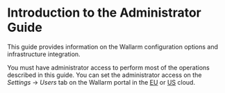 # Introduction to the Administrator Guide

This guide provides information on the Wallarm configuration options and infrastructure integration.

You must have administrator access to perform most of the operations described in this guide. You can set the administrator access on the *Settings* → *Users* tab on the Wallarm portal in the [EU](https://my.wallarm.com) or [US](https://us1.my.wallarm.com) cloud.
